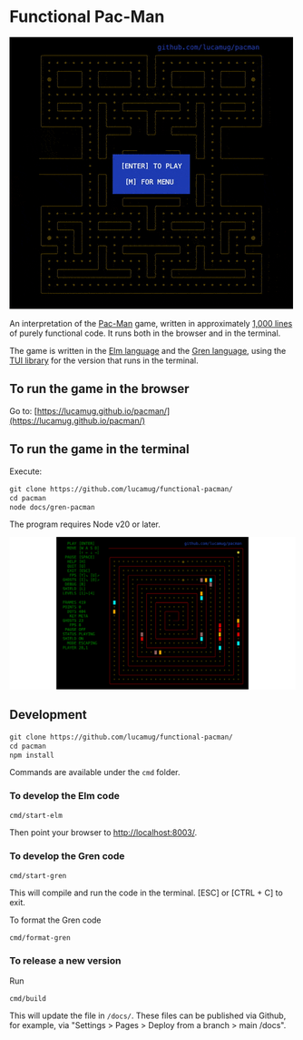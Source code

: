# Functional Pac-Man

![Animation](/docs/pacman.gif?raw=true "Animation")

An interpretation of the [Pac-Man](https://en.wikipedia.org/wiki/Pac-Man) game, written in approximately [1,000 lines](https://github.com/lucamug/functional-pacman/blob/master/src/Game.elm) of purely functional code. It runs both in the browser and in the terminal.

The game is written in the [Elm language](https://elm-lang.org/) and the [Gren language](https://gren-lang.org/), using the [TUI library](https://packages.gren-lang.org/package/blaix/gren-tui/version/3.0.2/overview) for the version that runs in the terminal.

## To run the game in the browser

Go to: [https://lucamug.github.io/pacman/](https://lucamug.github.io/pacman/)

## To run the game in the terminal

Execute:

```shell
git clone https://github.com/lucamug/functional-pacman/
cd pacman
node docs/gren-pacman
```

The program requires Node v20 or later.

![Screen 2](/docs/screen02.png?raw=true "Screen 2")

## Development

```shell
git clone https://github.com/lucamug/functional-pacman/
cd pacman
npm install
```

Commands are available under the `cmd` folder.

### To develop the Elm code

```shell
cmd/start-elm
```

Then point your browser to [http://localhost:8003/](http://localhost:8003/).

### To develop the Gren code

```shell
cmd/start-gren
```

This will compile and run the code in the terminal. [ESC] or [CTRL + C] to exit.

To format the Gren code

```shell
cmd/format-gren
```

### To release a new version

Run

```shell
cmd/build
```

This will update the file in `/docs/`. These files can be published via Github, for example, via "Settings > Pages > Deploy from a branch > main /docs".
